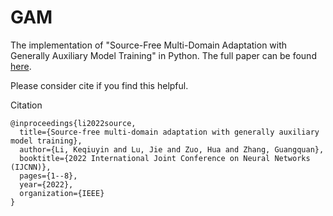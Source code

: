 # GAM
The implementation of "Source-Free Multi-Domain Adaptation with Generally Auxiliary Model Training" in Python. 
The full paper can be found [here](https://ieeexplore.ieee.org/abstract/document/9892718).

Please consider cite if you find this helpful.

Citation
```
@inproceedings{li2022source,
  title={Source-free multi-domain adaptation with generally auxiliary model training},
  author={Li, Keqiuyin and Lu, Jie and Zuo, Hua and Zhang, Guangquan},
  booktitle={2022 International Joint Conference on Neural Networks (IJCNN)},
  pages={1--8},
  year={2022},
  organization={IEEE}
}
